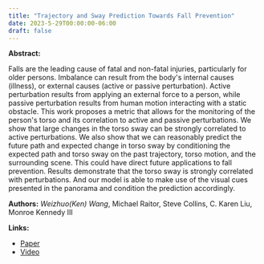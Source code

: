 ```yaml
---
title: "Trajectory and Sway Prediction Towards Fall Prevention"
date: 2023-5-29T00:00:00-06:00
draft: false
---
```


**Abstract:**

Falls are the leading cause of fatal and non-fatal injuries, particularly for older persons. Imbalance can result from the body's internal causes (illness), or external causes (active or passive perturbation). Active perturbation results from applying an external force to a person, while passive perturbation results from human motion interacting with a static obstacle. This work proposes a metric that allows for the monitoring of the person's torso and its correlation to active and passive perturbations. We show that large changes in the torso sway can be strongly correlated to active perturbations. We also show that we can reasonably predict the future path and expected change in torso sway by conditioning the expected path and torso sway on the past trajectory, torso motion, and the surrounding scene. This could have direct future applications to fall prevention. Results demonstrate that the torso sway is strongly correlated with perturbations. And our model is able to make use of the visual cues presented in the panorama and condition the prediction accordingly.

**Authors:** _Weizhuo(Ken) Wang_, Michael Raitor, Steve Collins, C. Karen Liu, Monroe Kennedy III

**Links:**
- [Paper](https://ieeexplore.ieee.org/document/10161361)
- [Video](https://www.youtube.com/watch?v=I8On2oFcvhY)